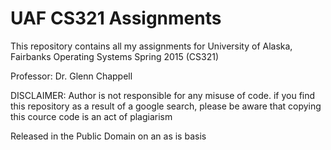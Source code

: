# UAF CS321 Assignments

This repository contains all my assignments for University of Alaska, Fairbanks Operating Systems Spring 2015 (CS321)

Professor: Dr. Glenn Chappell

DISCLAIMER: Author is not responsible for any misuse of code. if you find this repository as a result of a google search, please be aware that copying this cource code is an act of plagiarism 

Released in the Public Domain on an as is basis

